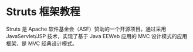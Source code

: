 # Struts 框架教程

Struts 是 Apache 软件基金会（ASF）赞助的一个开源项目。通过采用 JavaServlet/JSP 技术，实现了基于 Java EEWeb 应用的 MVC 设计模式的应用框架，是 MVC 经典设计模式。